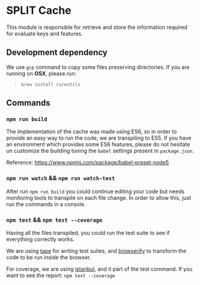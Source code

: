 # SPLIT Cache

This module is responsible for retrieve and store the information required
for evaluate keys and features.

## Development dependency

We use `gcp` command to copy some files preserving directories. If you are
running on **OSX**, please run:

> `brew install coreutils`

## Commands

### `npm run build`

The implementation of the cache was made using ES6, so in order to provide an
easy way to run the code, we are transpiling to ES5. If you have an environment
which provides some ES6 features, please do not hesitate un customize the
building tuning the `babel` settings present in `package.json`.

Reference: https://www.npmjs.com/package/babel-preset-node5

### `npm run watch` && `npm run watch-test`

After run `npm run build` you could continue editing your code but needs
monitoring tools to transpile on each file change. In order to allow this, just
run the commands in a console.

### `npm test` && `npm test --coverage`

Having all the files transpiled, you could run the test suite to see if
everything correctly works.

We are using [tape](https://github.com/substack/tape) for writing test suites,
and [browserify](https://www.npmjs.com/package/browserify) to transform the code
to be run inside the browser.

For coverage, we are using [istanbul](https://gotwarlost.github.io/istanbul/),
and it part of the test command. If you want to see the report: `npm test --coverage`

